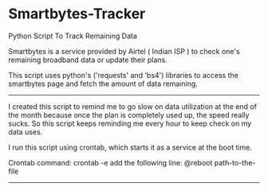 # Smartbytes-Tracker
Python Script To Track Remaining Data

Smartbytes is a service provided by Airtel ( Indian ISP ) to check one's remaining broadband data or
update their plans.

This script uses python's ('requests' and 'bs4') libraries to access the smartbytes page and fetch the
amount of data remaining.

**********************************************************************************************************
I created this script to remind me to go slow on data utilization at the end of the month because
once the plan is completely used up, the speed really sucks. So this script keeps reminding me every hour
to keep check on my data uses.

I run this script using crontab, which starts it as a service at the boot time.

Crontab command:
	crontab -e
		add the following line:
			@reboot path-to-the-file
**********************************************************************************************************